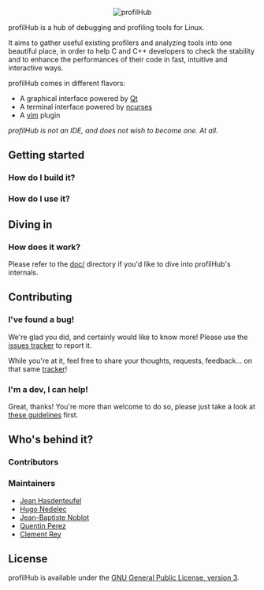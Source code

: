 <p align="center" >
	<img src="https://raw.github.com/reyclement/profilHub/master/doc/images/profilHub.png" alt="profilHub" title="profilHub">
</p>

profilHub is a hub of debugging and profiling tools for Linux.

It aims to gather useful existing profilers and analyzing tools into one beautiful place, in order to help C and C++ developers to check the stability and to enhance the performances of their code in fast, intuitive and interactive ways.

profilHub comes in different flavors:

* A graphical interface powered by [Qt](http://qt-project.org/)
* A terminal interface powered by [ncurses](http://www.gnu.org/software/ncurses/)
* A [vim](http://www.vim.org/) plugin

*profilHub is not an IDE, and does not wish to become one. At all.*

## Getting started

### How do I build it?

### How do I use it?

## Diving in

### How does it work?

Please refer to the [doc/](doc) directory if you'd like to dive into profilHub's internals.

## Contributing

### I've found a bug!

We're glad you did, and certainly would like to know more! Please use the [issues tracker](issues) to report it.

While you're at it, feel free to share your thoughts, requests, feedback... on that same [tracker](issues)!

### I'm a dev, I can help!

Great, thanks! You're more than welcome to do so, please just take a look at [these guidelines](CONTRIBUTING.md) first.

## Who's behind it?

### Contributors

### Maintainers

* [Jean Hasdenteufel](https://github.com/Torx)
* [Hugo Nedelec](https://github.com/SeedmanJ)
* [Jean-Baptiste Noblot](https://github.com/tolbon)
* [Quentin Perez](https://github.com/QuentinPerez)
* [Clement Rey](https://github.com/reyclement)

## License

profilHub is available under the [GNU General Public License, version 3](COPYING).
